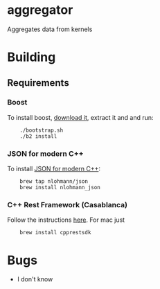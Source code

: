 # aggregator
Aggregates data from kernels

# Building
## Requirements
### Boost
To install boost, [download it](http://www.boost.org/users/download/), extract it and and run:
```
    ./bootstrap.sh
    ./b2 install
```
### JSON for modern C++
To install [JSON for modern C++](https://github.com/nlohmann/json):
```
    brew tap nlohmann/json
    brew install nlohmann_json
```

### C++ Rest Framework (Casablanca)
Follow the instructions [here](https://github.com/Microsoft/cpprestsdk). For mac just
```
    brew install cpprestsdk
```

# Bugs
- I don't know
